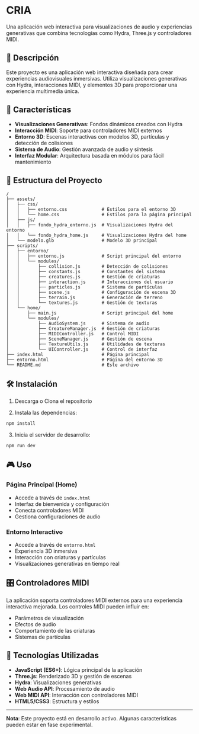 # CRIA

Una aplicación web interactiva para visualizaciones de audio y experiencias generativas que combina tecnologías como Hydra, Three.js y controladores MIDI.

## 🎵 Descripción

Este proyecto es una aplicación web interactiva diseñada para crear experiencias audiovisuales inmersivas. Utiliza visualizaciones generativas con Hydra, interacciones MIDI, y elementos 3D para proporcionar una experiencia multimedia única.

## 🚀 Características

- **Visualizaciones Generativas**: Fondos dinámicos creados con Hydra
- **Interacción MIDI**: Soporte para controladores MIDI externos
- **Entorno 3D**: Escenas interactivas con modelos 3D, partículas y detección de colisiones
- **Sistema de Audio**: Gestión avanzada de audio y síntesis
- **Interfaz Modular**: Arquitectura basada en módulos para fácil mantenimiento

## 📁 Estructura del Proyecto

```
/
├── assets/
│   ├── css/
│   │   ├── entorno.css             # Estilos para el entorno 3D
│   │   └── home.css                # Estilos para la página principal
│   ├── js/
│   │   ├── fondo_hydra_entorno.js  # Visualizaciones Hydra del entorno
│   │   └── fondo_hydra_home.js     # Visualizaciones Hydra del home
│   └── modelo.glb                  # Modelo 3D principal
├── scripts/
│   ├── entorno/
│   │   ├── entorno.js              # Script principal del entorno
│   │   └── modules/
│   │       ├── collision.js        # Detección de colisiones
│   │       ├── constants.js        # Constantes del sistema
│   │       ├── creatures.js        # Gestión de criaturas
│   │       ├── interaction.js      # Interacciones del usuario
│   │       ├── particles.js        # Sistema de partículas
│   │       ├── scene.js            # Configuración de escena 3D
│   │       ├── terrain.js          # Generación de terreno
│   │       └── textures.js         # Gestión de texturas
│   └── home/
│       ├── main.js                 # Script principal del home
│       └── modules/
│           ├── AudioSystem.js      # Sistema de audio
│           ├── CreatureManager.js  # Gestión de criaturas
│           ├── MIDIController.js   # Control MIDI
│           ├── SceneManager.js     # Gestión de escena
│           ├── TextureUtils.js     # Utilidades de texturas
│           └── UIController.js     # Control de interfaz
├── index.html                      # Página principal
├── entorno.html                    # Página del entorno 3D
└── README.md                       # Este archivo
```

## 🛠️ Instalación

1. Descarga o Clona el repositorio

2. Instala las dependencias:
```bash
npm install
```

3. Inicia el servidor de desarrollo:
```bash
npm run dev
```

## 🎮 Uso

### Página Principal (Home)
- Accede a través de `index.html`
- Interfaz de bienvenida y configuración
- Conecta controladores MIDI
- Gestiona configuraciones de audio

### Entorno Interactivo
- Accede a través de `entorno.html`
- Experiencia 3D inmersiva
- Interacción con criaturas y partículas
- Visualizaciones generativas en tiempo real

## 🎛️ Controladores MIDI

La aplicación soporta controladores MIDI externos para una experiencia interactiva mejorada. Los controles MIDI pueden influir en:
- Parámetros de visualización
- Efectos de audio
- Comportamiento de las criaturas
- Sistemas de partículas

## 🔧 Tecnologías Utilizadas

- **JavaScript (ES6+)**: Lógica principal de la aplicación
- **Three.js**: Renderizado 3D y gestión de escenas
- **Hydra**: Visualizaciones generativas
- **Web Audio API**: Procesamiento de audio
- **Web MIDI API**: Interacción con controladores MIDI
- **HTML5/CSS3**: Estructura y estilos


---

**Nota**: Este proyecto está en desarrollo activo. Algunas características pueden estar en fase experimental.
